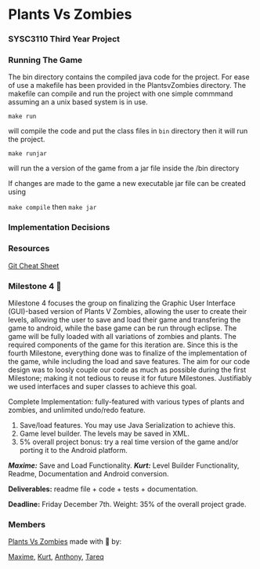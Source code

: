 # Plants Vs Zombies
### SYSC3110 Third Year Project

### Running The Game
The bin directory contains the compiled java code for the project.
For ease of use a makefile has been provided in the PlantsvZombies directory. 
The makefile can compile and run the project with one simple commmand assuming
an a unix based system is in use.

`make run` 

will compile the code and put the class files in `bin` directory then it will
run the project.

`make runjar`

will run the a version of the game from a jar file inside the /bin directory 

If changes are made to the game a new executable jar file can be created using 

`make compile` then `make jar`

### Implementation Decisions

### Resources
[Git Cheat Sheet](https://services.github.com/on-demand/downloads/github-git-cheat-sheet/)

### Milestone 4 :rocket:
Milestone 4 focuses the group on finalizing the Graphic User Interface (GUI)-based version of Plants V Zombies, allowing the user to create their levels, allowing the user to save and load their game and transfering the game to android, while the base game can be run through  eclipse. The game will be fully loaded with all variations of zombies and plants.  The required components of the game for this iteration are. Since this is the fourth  Milestone, everything done was to finalize of the implementation of the game, while including the load and save features. The aim for our code design was to loosly couple our code as much as possible during the first Milestone; making it not tedious to reuse it for future Milestones. Justifiably we used interfaces and super classes to achieve this goal. 

Complete Implementation: fully-featured with various types of plants and zombies, and unlimited undo/redo feature.

1. Save/load features. You may use Java Serialization to achieve this. 
2. Game level builder. The levels may be saved in XML. 
3. 5% overall project bonus: try a real time version of the game and/or porting it to the Android platform.

***Maxime:*** Save and Load Functionality.
***Kurt:*** Level Builder Functionality, Readme, Documentation and Android conversion. 

**Deliverables:** readme file + code + tests + documentation.

**Deadline:** Friday December 7th. Weight: 35% of the overall project grade.

### Members
[Plants Vs Zombies](https://github.com/KB-R/Snake_Squad) made with :purple_heart: by:

[Maxime](https://github.com/MaximeNdutiye), 
[Kurt](https://github.com/KB-R), 
[Anthony](https://github.com/anthonymaevskipopov), 
[Tareq](https://github.com/hanafiswag)
